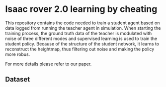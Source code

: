 # Isaac rover 2.0 learning by cheating
This repository contains the code needed to train a student agent based on data logged from running the teacher agent in simulation. When starting the training process, the ground truth data of the teacher is modulated with noise of three different modes and supervised learning is used to train the student policy. Because of the structure of the student network, it learns to reconstruct the heightmap, thus filtering out noise and making the policy more robus. 

For more details please refer to our paper.

## Dataset
